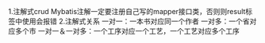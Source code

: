 1.注解式crud
    Mybatis注解一定要注册自己写的mapper接口类，否则则result标签中使用会报错
2.注解式关系
    一对一：一本书对应同一个作者
    一对多：一个省对应多个市
    一对一＆一对多：一个工序对应一个工艺，一个工艺对应多个工序